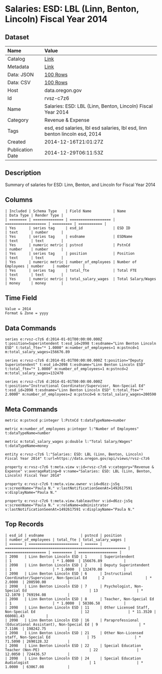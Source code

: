 # Salaries: ESD: LBL (Linn, Benton, Lincoln) Fiscal Year 2014

## Dataset

| Name | Value |
| :--- | :---- |
| Catalog | [Link](https://catalog.data.gov/dataset/salaries-esd-lbl-linn-benton-lincoln-fiscal-year-2014-cad8f) |
| Metadata | [Link](https://data.oregon.gov/api/views/rvsz-c7z6) |
| Data: JSON | [100 Rows](https://data.oregon.gov/api/views/rvsz-c7z6/rows.json?max_rows=100) |
| Data: CSV | [100 Rows](https://data.oregon.gov/api/views/rvsz-c7z6/rows.csv?max_rows=100) |
| Host | data.oregon.gov |
| Id | rvsz-c7z6 |
| Name | Salaries: ESD: LBL (Linn, Benton, Lincoln) Fiscal Year 2014 |
| Category | Revenue & Expense |
| Tags | esd, esd salaries, lbl esd salaries, lbl esd, linn benton lincoln esd, 2014 |
| Created | 2014-12-16T21:01:27Z |
| Publication Date | 2014-12-29T06:11:53Z |

## Description

Summary of salaries for ESD: Linn, Benton, and Lincoln for Fiscal Year 2014

## Columns

```ls
| Included | Schema Type    | Field Name          | Name                | Data Type | Render Type |
| ======== | ============== | =================== | =================== | ========= | =========== |
| Yes      | series tag     | esd_id              | ESD ID              | text      | number      |
| Yes      | series tag     | esdname             | ESDName             | text      | text        |
| Yes      | numeric metric | pstncd              | PstnCd              | number    | number      |
| Yes      | series tag     | position            | Position            | text      | text        |
| Yes      | numeric metric | number_of_employees | Number of Employees | number    | number      |
| Yes      | series tag     | total_fte           | Total FTE           | text      | text        |
| Yes      | numeric metric | total_salary_wages  | Total Salary/Wages  | money     | money       |
```

## Time Field

```ls
Value = 2014
Format & Zone = yyyy
```

## Data Commands

```ls
series e:rvsz-c7z6 d:2014-01-01T00:00:00.000Z t:position=Superintendent t:esd_id=2098 t:esdname="Linn Benton Lincoln ESD" t:total_fte="* 1.0000" m:number_of_employees=1 m:pstncd=1 m:total_salary_wages=156676.89

series e:rvsz-c7z6 d:2014-01-01T00:00:00.000Z t:position="Deputy Superintendent" t:esd_id=2098 t:esdname="Linn Benton Lincoln ESD" t:total_fte="* 1.0000" m:number_of_employees=1 m:pstncd=2 m:total_salary_wages=132470

series e:rvsz-c7z6 d:2014-01-01T00:00:00.000Z t:position="Instructional Coordinator/Supervisor, Non-Special Ed" t:esd_id=2098 t:esdname="Linn Benton Lincoln ESD" t:total_fte="* 2.0000" m:number_of_employees=2 m:pstncd=6 m:total_salary_wages=200590
```

## Meta Commands

```ls
metric m:pstncd p:integer l:PstnCd t:dataTypeName=number

metric m:number_of_employees p:integer l:"Number of Employees" t:dataTypeName=number

metric m:total_salary_wages p:double l:"Total Salary/Wages" t:dataTypeName=money

entity e:rvsz-c7z6 l:"Salaries: ESD: LBL (Linn, Benton, Lincoln) Fiscal Year 2014" t:url=https://data.oregon.gov/api/views/rvsz-c7z6

property e:rvsz-c7z6 t:meta.view v:id=rvsz-c7z6 v:category="Revenue & Expense" v:averageRating=0 v:name="Salaries: ESD: LBL (Linn, Benton, Lincoln) Fiscal Year 2014"

property e:rvsz-c7z6 t:meta.view.owner v:id=d6zz-js5q v:screenName="Paula N." v:lastNotificationSeenAt=1492617591 v:displayName="Paula N."

property e:rvsz-c7z6 t:meta.view.tableauthor v:id=d6zz-js5q v:screenName="Paula N." v:roleName=administrator v:lastNotificationSeenAt=1492617591 v:displayName="Paula N."
```

## Top Records

```ls
| esd_id | esdname                 | pstncd | position                                                 | number_of_employees | total_fte | total_salary_wages | 
| ====== | ======================= | ====== | ======================================================== | =================== | ========= | ================== | 
| 2098   | Linn Benton Lincoln ESD | 1      | Superintendent                                           | 1                   | * 1.0000  | 156676.89          | 
| 2098   | Linn Benton Lincoln ESD | 2      | Deputy Superintendent                                    | 1                   | * 1.0000  | 132470.00          | 
| 2098   | Linn Benton Lincoln ESD | 6      | Instructional Coordinator/Supervisor, Non-Special Ed     | 2                   | * 2.0000  | 200590.00          | 
| 2098   | Linn Benton Lincoln ESD | 7      | Psychologist, Non-Special Ed                             | 13                  | * 12.1070 | 769194.08          | 
| 2098   | Linn Benton Lincoln ESD | 8      | Teacher, Non-Special Ed                                  | 1                   | * 1.0000  | 58386.58           | 
| 2098   | Linn Benton Lincoln ESD | 11     | Other Licensed Staff, Non-Special Ed                     | 12                  | * 11.3520 | 660081.43          | 
| 2098   | Linn Benton Lincoln ESD | 16     | Paraprofessional (Educational Assistant), Non-Special Ed | 9                   | * 7.1106  | 198242.75          | 
| 2098   | Linn Benton Lincoln ESD | 21     | Other Non-Licensed staff, Non-Special Ed                 | 75                  | * 71.5090 | 2690128.32         | 
| 2098   | Linn Benton Lincoln ESD | 22     | Special Education Teacher (Non-PE)                       | 22                  | * 12.0050 | 724436.57          | 
| 2098   | Linn Benton Lincoln ESD | 24     | Special Education Audiologist                            | 1                   | * 1.0000  | 63067.08           | 
```
